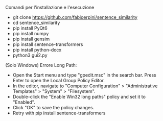 Comandi per l'installazione e l'esecuzione
- git clone https://github.com/fabioerpini/sentence_similarity
- cd sentence_similarity
- pip install PyQt6
- pip install numpy
- pip install gensim
- pip install sentence-transformers
- pip install python-docx
- python3 gui2.py

(Solo Windows) 
Errore Long Path:
- Open the Start menu and type "gpedit.msc" in the search bar. Press Enter to open the Local Group Policy Editor.
- In the editor, navigate to "Computer Configuration" > "Administrative Templates" > "System" > "Filesystem".
- Double-click the "Enable Win32 long paths" policy and set it to "Enabled".
- Click "OK" to save the policy changes.
- Retry with pip install sentence-transformers
